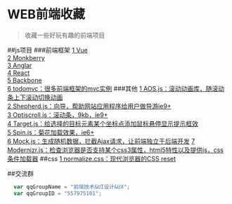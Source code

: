 WEB前端收藏
===
>收藏一些好玩有趣的前端项目

##js项目
###前端框架
  [1 Vue](https://github.com/vuejs/vue "简洁，数据驱动，组件化，快速，虚拟dom")<br/>
  [2 Monkberry](http://monkberry.js.org/ "小，简单，快速")<br/>
  [3 Anglar](https://github.com/angular/angular "双向绑定，组件丰富")<br/>
  [4 React](https://github.com/facebook/react "快速，简单，虚拟dom")<br/>
  [5 Backbone](https://github.com/jashkenas/backbone "兼容性好，对复杂数据处理的好")<br/>
  [6 todomvc：很多前端框架的mvc实例](https://github.com/tastejs/todomvc)
###其他
  [1 AOS.js：滚动动画库，随滚动条上下滚动切换动画](https://github.com/michalsnik/aos)<br/>
  [2 Shepherd.js：向导，帮助网站应用程序给用户做导游ie9+](https://github.com/HubSpot/shepherd)<br/>
  [3 Optiscroll.js：滚动条，9kb，ie9+](https://github.com/angular/angular "双向绑定，组件丰富")<br/>
  [4 Target.js：给选择的目标元素某个坐标点添加鼠标悬停显示提示框效](https://github.com/luisvinicius167/target.js)<br/>
  [5 Spin.js：菊花加载效果，ie6+](https://github.com/jstorimer/spin)<br/>
  [6 Mock.js：生成随机数据，拦截Ajax请求，让前端独立于后端开发](https://github.com/nuysoft/Mock/tree/refactoring)
  [7 Modernizr.js：检查浏览器是否支持某个css3属性，html5特性以及提供js，css条件加载器](https://github.com/Modernizr/Modernizr)
##css
  [1 normalize.css：现代浏览器的CSS reset](https://github.com/necolas/normalize.css)

##交流群

```javascript
  var qqGroupName = "前端技术&UI设计&UX";
  var qqGroupID = "557975101";
```
